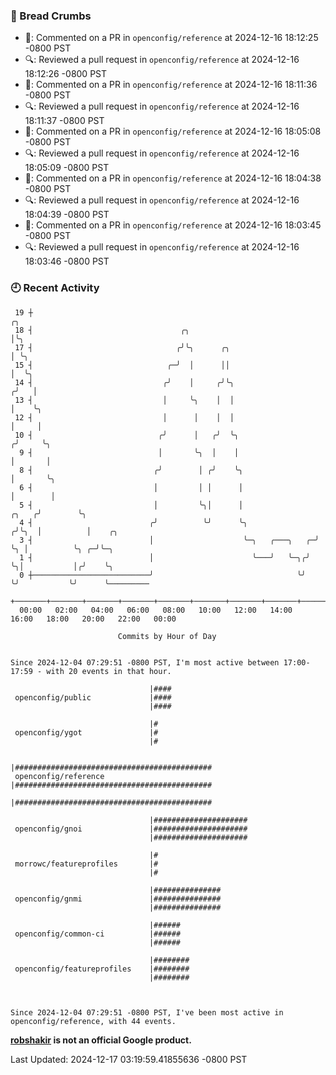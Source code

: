 ### 🍞 Bread Crumbs

 * 💬: Commented on a PR in  `openconfig/reference` at 2024-12-16 18:12:25 -0800 PST
 * 🔍: Reviewed a pull request in  `openconfig/reference` at 2024-12-16 18:12:26 -0800 PST
 * 💬: Commented on a PR in  `openconfig/reference` at 2024-12-16 18:11:36 -0800 PST
 * 🔍: Reviewed a pull request in  `openconfig/reference` at 2024-12-16 18:11:37 -0800 PST
 * 💬: Commented on a PR in  `openconfig/reference` at 2024-12-16 18:05:08 -0800 PST
 * 🔍: Reviewed a pull request in  `openconfig/reference` at 2024-12-16 18:05:09 -0800 PST
 * 💬: Commented on a PR in  `openconfig/reference` at 2024-12-16 18:04:38 -0800 PST
 * 🔍: Reviewed a pull request in  `openconfig/reference` at 2024-12-16 18:04:39 -0800 PST
 * 💬: Commented on a PR in  `openconfig/reference` at 2024-12-16 18:03:45 -0800 PST
 * 🔍: Reviewed a pull request in  `openconfig/reference` at 2024-12-16 18:03:46 -0800 PST

### 🕘 Recent Activity
```
 19 ┼                                                                        ╭╮
 18 ┤                                 ╭╮                                     │╰╮
 17 ┤                                ╭╯╰╮      ╭╮                            │ ╰╮
 15 ┤                              ╭─╯  │      ││                            │  ╰╮
 14 ┤                             ╭╯    │     ╭╯╰╮                          ╭╯   │
 13 ┤                             │     ╰╮    │  │                          │    ╰╮
 12 ┤                             │      │    │  │                          │     │
 10 ┤                            ╭╯      │   ╭╯  ╰╮                        ╭╯     ╰╮
  9 ┤                            │       ╰╮  │    │                        │       │
  8 ┤                           ╭╯        │ ╭╯    ╰╮                       │       ╰╮
  6 ┤                           │         │ │      │                       │        │
  5 ┤                           │         ╰╮│      │                 ╭╮   ╭╯        ╰╮
  4 ┤                          ╭╯          ╰╯      ╰╮               ╭╯╰╮  │          │    ╭╮
  3 ┤                          │                    ╰─╮   ╭───╮   ╭─╯  ╰╮ │          ╰╮ ╭─╯╰─╮
  1 ┤                          │                      ╰───╯   ╰─╮╭╯     ╰╮│           │╭╯    ╰╮
  0 ┼──────────────────────────╯                                ╰╯       ╰╯           ╰╯      ╰─────────
    +───────+───────+───────+───────+───────+───────+───────+───────+───────+───────+───────+───────+────
  00:00   02:00   04:00   06:00   08:00   10:00   12:00   14:00   16:00   18:00   20:00   22:00   00:00   

						Commits by Hour of Day


Since 2024-12-04 07:29:51 -0800 PST, I'm most active between 17:00-17:59 - with 20 events in that hour.

```



```
                               |####
 openconfig/public             |####
                               |####

                               |#
 openconfig/ygot               |#
                               |#

                               |############################################
 openconfig/reference          |############################################
                               |############################################

                               |#####################
 openconfig/gnoi               |#####################
                               |#####################

                               |#
 morrowc/featureprofiles       |#
                               |#

                               |###############
 openconfig/gnmi               |###############
                               |###############

                               |######
 openconfig/common-ci          |######
                               |######

                               |########
 openconfig/featureprofiles    |########
                               |########



Since 2024-12-04 07:29:51 -0800 PST, I've been most active in openconfig/reference, with 44 events.

```
**[robshakir](mailto:robjs@google.com) is not an official Google product.**  


Last Updated: 2024-12-17 03:19:59.41855636 -0800 PST
